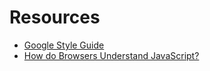 # Resources

- [Google Style Guide](https://google.github.io/styleguide/jsguide.html)
- [How do Browsers Understand JavaScript?](https://medium.com/@mustafa.abdelmogoud/how-the-browsers-understand-javascript-d9699dced89b)